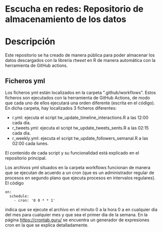 # Escucha en redes: Repositorio de almacenamiento de los datos

# Descripción
Este repositorio se ha creado de manera pública para poder almacenar los datos descargados con la librería _rtweet_ en R de manera automática con la herramienta de GitHub actions.

## Ficheros yml
Los ficheros yml están localizados en la carpeta ".github/workflows". Estos ficheros son ejecutados con la herramienta de GitHub Actions, de modo que cada uno de ellos ejecutará una orden diferente (escrita en el código). En dicha carpeta, hay localizados 3 ficheros diferentes:

  * r.yml: ejecuta el script tw_update_timeline_interactions.R a las 12:00 cada día.
  * r_tweets.yml: ejecuta el script tw_update_tweets_sents.R a las 02:15 cada día.
  * r_weekly.yml: ejecuta el script tw_update_followers_semanal.R a las 02:00 cada lunes.

El contenido de cada script y su funcionalidad está explicado en el repositorio principal.

Los archivos yml situados en la carpeta workflows funcionan de manera que se ejecutan de acuerdo a un cron (que es un administrador regular de procesos en segundo plano que ejecuta procesos en intervalos regulares). El código 

```
on:
  schedule:
    - cron: '0 0 * * 1'
```

indica que se ejecute el archivo en el minuto 0 a la hora 0 a en cualquier dia del mes para cualquier mes y que sea el primer dia de la semana. En la página https://crontab.guru/ se encuentra un generador de expresiones cron en la que se explica detalladamente.
